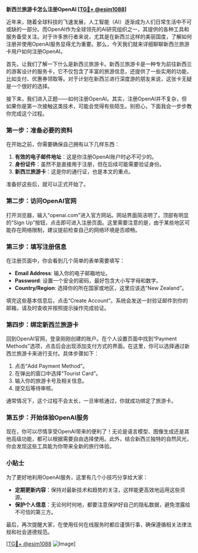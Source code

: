 **新西兰旅游卡怎么注册OpenAI [[TG💪+ @esim1088](https://t.me/s/esim1088)]**

近年来，随着全球科技的飞速发展，人工智能（AI）逐渐成为人们日常生活中不可或缺的一部分。而OpenAI作为全球领先的AI研究组织之一，其提供的各种工具和服务备受关注。对于许多旅行者来说，尤其是在新西兰这样的美丽国度，了解如何注册并使用OpenAI服务显得尤为重要。那么，今天我们就来详细聊聊新西兰旅游卡用户如何注册OpenAI。

首先，让我们了解一下什么是新西兰旅游卡。新西兰旅游卡是一种专为前往新西兰的游客设计的服务卡，它不仅包含了丰富的旅游信息，还提供了一些实用的功能，比如支付、优惠券领取等。对于计划在新西兰进行深度游的朋友来说，这张卡无疑是一个很好的选择。

接下来，我们进入正题——如何注册OpenAI。其实，注册OpenAI并不复杂，但如果你是第一次接触这类技术，可能会觉得有些陌生。别担心，下面我会一步步教你完成这个过程。

### 第一步：准备必要的资料

在开始之前，你需要确保自己拥有以下几样东西：
1. **有效的电子邮件地址**：这是你注册OpenAI账户时必不可少的。
2. **身份证件**：虽然不是直接用于注册，但在后续可能需要验证身份。
3. **新西兰旅游卡**：这是你的通行证，也是本文的重点。

准备好这些后，就可以正式开始了。

### 第二步：访问OpenAI官网

打开浏览器，输入“openai.com”进入官方网站。网站界面简洁明了，顶部有明显的“Sign Up”按钮，点击即可进入注册页面。这里需要注意的是，由于某些地区可能存在网络限制，建议提前检查自己的网络环境是否顺畅。

### 第三步：填写注册信息

在注册页面中，你会看到几个简单的表单需要填写：
- **Email Address**: 输入你的电子邮箱地址。
- **Password**: 设置一个安全的密码，最好包含大小写字母和数字。
- **Country/Region**: 选择你的所在国家或地区，这里应该选“New Zealand”。

填完这些基本信息后，点击“Create Account”。系统会发送一封验证邮件到你的邮箱，请及时查收并按照提示操作完成验证。

### 第四步：绑定新西兰旅游卡

回到OpenAI官网，登录刚刚创建的账户。在个人设置页面中找到“Payment Methods”选项，点击后会出现添加支付方式的界面。在这里，你可以选择通过新西兰旅游卡来进行支付。具体步骤如下：

1. 点击“Add Payment Method”。
2. 在弹出的窗口中选择“Tourist Card”。
3. 输入你的旅游卡号及相关信息。
4. 提交后等待审核。

通常情况下，这个过程不会太长，一旦审核通过，你就成功绑定了旅游卡。

### 第五步：开始体验OpenAI服务

现在，你可以尽情享受OpenAI带来的便利了！无论是语言模型、图像生成还是其他高级功能，都可以根据需要自由选择使用。此外，结合新西兰独特的自然风光，你会发现这些工具能为你带来全新的旅行体验。

### 小贴士

为了更好地利用OpenAI服务，这里有几个小技巧分享给大家：
- **定期更新内容**：保持对最新技术和趋势的关注，这样能更高效地运用这些资源。
- **保护个人信息**：无论何时何地，都要注意保护好自己的隐私数据，避免泄露给不可信的第三方。

最后，再次提醒大家，在使用任何在线服务时都应谨慎行事，确保遵循相关法律法规和社会道德规范。

[[TG💪+ @esim1088](https://t.me/s/esim1088) ![Image](https://i.postimg.cc/4NQfJmqS/Snipaste-2025-05-13-00-14-12.png)]